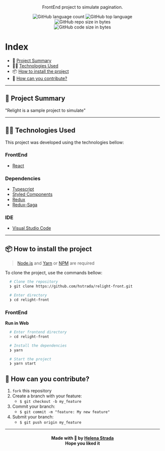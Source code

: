 <p align="center">
  FrontEnd project to simulate pagination.
</p>

<p align="center">
  <img alt="GitHub language count" src="https://img.shields.io/github/languages/count/hstrada/relight-pagination-example?color=green">

  <img alt="GitHub top language" src="https://img.shields.io/github/languages/top/hstrada/relight-pagination-example?logo=typescript">

  <img alt="GitHub repo size in bytes" src="https://img.shields.io/github/repo-size/hstrada/relight-pagination-example?color=green">

  <br>

  <img alt="GitHub code size in bytes" src="https://img.shields.io/github/last-commit/hstrada/relight-pagination-example?color=green">
</p>

 
# Index

- :rocket: [Project Summary](#rocket-project-summary)
- 👨‍💻️ [Technologies Used](#%EF%B8%8F-technologies-used)
- 📦️ [How to install the project](#%EF%B8%8F-how-to-install-the-project)
- 🤔️ [How can you contribute?](#%EF%B8%8F-how-can-you-contribute)

---
## :rocket: Project Summary

"Relight is a sample project to simulate"

---
## 👨‍💻️ Technologies Used

This project was developed using the technologies bellow:
  
### FrontEnd

  - [React](https://reactjs.org/)
  
### Dependencies

  - [Typescript](https://www.typescriptlang.org/)
  - [Styled Components](https://styled-components.com/)
  - [Redux](https://redux.js.org/)
  - [Redux-Saga](https://redux-saga.js.org/)

### IDE

  - [Visual Studio Code](https://code.visualstudio.com/)

---
 
## 📦️ How to install the project

> [Node.js](https://nodejs.org/en/) and [Yarn](https://yarnpkg.com/) or [NPM](https://www.npmjs.com/) are required

To clone the project, use the commands bellow:

```bash
  # Clone the repository
  ❯ git clone https://github.com/hstrada/relight-front.git

  # Enter directory
  ❯ cd relight-front
```

### FrontEnd

**Run in Web**

```bash
  # Enter frontend directory
  > cd relight-front

  # Install the dependencies
  ❯ yarn

  # Start the project
  ❯ yarn start

```

## 🤔️ How can you contribute?

1. `fork` this repository
2. Create a branch with your feature:
   - `$ git checkout -b my_feature`
3. Commit your branch:
   - `$ git commit -m "feature: My new feature"`
4. Submit your branch:
   - `$ git push origin my_feature`
   
---

<h4 align="center">
  Made with 💚 by <a href="https://www.linkedin.com/in/helenastrada/">Helena Strada</a>
  <br>
  Hope you liked it
</h4>

